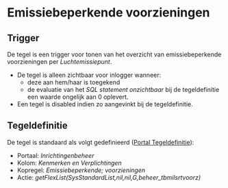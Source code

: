 # Emissiebeperkende voorzieningen

## Trigger

De tegel is een trigger voor tonen van het overzicht van emissiebeperkende voorzieningen per _Luchtemissiepunt_.

- De tegel is alleen zichtbaar voor inlogger wanneer:
  - deze aan hem/haar is toegekend
  - de evaluatie van het _SQL statement onzichtbaar_ bij de tegeldefinitie een waarde ongelijk aan 0 oplevert.
- Een tegel is disabled indien zo aangevinkt bij de tegeldefinitie.

## Tegeldefinitie

De tegel is standaard als volgt gedefinieerd ([Portal Tegeldefinitie](../../../../instellen_inrichten/portaldefinitie/portal_tegel.md)):

- Portaal: _Inrichtingenbeheer_
- Kolom: _Kenmerken en Verplichtingen_
- Kopregel: _Emissiebeperkende; voorzieningen_
- Actie: _getFlexList(SysStandardList,nil,nil,G,beheer_tbmilsrtvoorz)_
